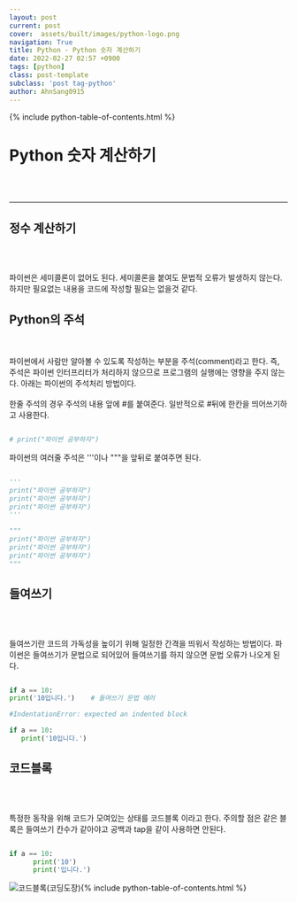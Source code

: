 ```yaml
---
layout: post
current: post
cover:  assets/built/images/python-logo.png
navigation: True
title: Python - Python 숫자 계산하기 
date: 2022-02-27 02:57 +0900
tags: [python]
class: post-template
subclass: 'post tag-python'
author: AhnSang0915
---
```


{% include python-table-of-contents.html %}

# Python 숫자 계산하기
<br>
<br>

---

## 정수 계산하기
<br>
<br>

파이썬은 세미콜론이 없어도 된다. 세미콜론을 붙여도 문법적 오류가 발생하지 않는다. 하지만 필요없는 내용을 코드에 작성할 필요는 없을것 같다.
## Python의 주석
<br>
<br>
파이썬에서 사람만 알아볼 수 있도록 작성하는 부분을 주석(comment)라고 한다. 즉, 주석은 파이썬 인터프리터가 처리하지 않으므로 프로그램의 실행에는 영향을 주지 않는다. 아래는 파이썬의 주석처리 방법이다.
<br>
<br>
한줄 주석의 경우 주석의 내용 앞에 #를 붙여준다. 일반적으로 #뒤에 한칸을 띄어쓰기하고 사용한다.

~~~python

# print("파이썬 공부하자")

~~~

파이썬의 여러줄 주석은 '''이나 """을 앞뒤로 붙여주면 된다.

~~~python

'''
print("파이썬 공부하자")
print("파이썬 공부하자")
print("파이썬 공부하자")
'''

"""
print("파이썬 공부하자")
print("파이썬 공부하자")
print("파이썬 공부하자")
"""

~~~



## 들여쓰기
<br>
<br>

들여쓰기란 코드의 가독성을 높이기 위해 일정한 간격을 띄워서 작성하는 방법이다. 파이썬은 들여쓰기가 문법으로 되어있어 들여쓰기를 하지 않으면 문법 오류가 나오게 된다.


~~~python

if a == 10:
print('10입니다.')    # 들여쓰기 문법 에러

#IndentationError: expected an indented block

if a == 10:
   print('10입니다.')  

~~~

## 코드블록
<br>
<br>

특정한 동작을 위해 코드가 모여있는 상태를 코드블록 이라고 한다. 주의할 점은 같은 블록은 들여쓰기 칸수가 같아야고 공백과 tap을 같이 사용하면 안된다.


~~~python

if a == 10:
      print('10')
      print('입니다.')

~~~

![코드블록(코딩도장)](https://dojang.io/pluginfile.php/13388/mod_page/content/3/004002.png){% include python-table-of-contents.html %}

